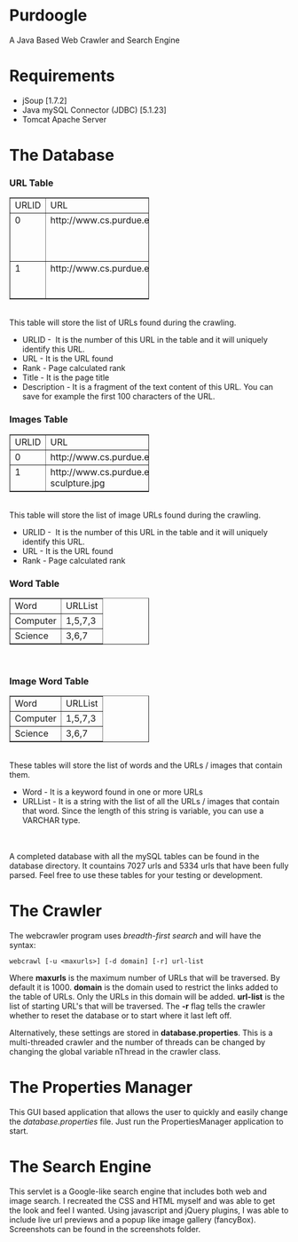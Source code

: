 Purdoogle
=========

A Java Based Web Crawler and Search Engine

Requirements
============

- jSoup [1.7.2]
- Java mySQL Connector (JDBC) [5.1.23]
- Tomcat Apache Server

The Database
============

<h3>URL Table</h3>
<table style="text-align: left; width: 50%;" border="1" cellpadding="2"
 cellspacing="2">
  <tbody>
    <tr>
      <td style="vertical-align: top;">URLID<br>
      </td>
      <td style="vertical-align: top;">URL<br>
      </td>
      <td style="vertical-align: top;">Rank<br>
      </td>
      <td style="vertical-align: top;">Title<br>
      </td>
      <td style="vertical-align: top;">Description<br>
      </td>
    </tr>
    <tr>
      <td style="vertical-align: top;">0<br>
      </td>
      <td style="vertical-align: top;">http://www.cs.purdue.edu<br>
      </td>
      <td style="vertical-align: top;">4<br>
      </td>
      <td style="vertical-align: top;">Computer Science Department<br>
      </td>
      <td style="vertical-align: top;">Computer Science Department ....<br>
      </td>
    </tr>
    <tr>
      <td style="vertical-align: top;">1<br>
      </td>
      <td style="vertical-align: top;">http://www.cs.purdue.edu/homes/cs390lang/java<br>
      </td>
      <td style="vertical-align: top;">1<br>
      </td>
      <td style="vertical-align: top;">Advanced Java<br>
      </td>
      <td style="vertical-align: top;">CS390java: Advanced Java...<br>
      </td>
    </tr>
  </tbody>
</table>
<br>
This table will store the list of URLs found during the crawling.<br>
<ul>
  <li>URLID -&nbsp; It is the number of this URL in the table and it
will uniquely identify this URL.</li>
  <li>URL - It is the URL found</li>
  <li>Rank - Page calculated rank</li>
  <li>Title - It is the page title</li>
  <li>Description - It is a fragment of the text content of this URL.
You can save for example the first 100 characters of the URL.</li>
</ul>
<h3>Images Table</h3>
<table style="text-align: left; width: 50%;" border="1" cellpadding="2"
 cellspacing="2">
  <tbody>
    <tr>
      <td style="vertical-align: top;">URLID<br>
      </td>
      <td style="vertical-align: top;">URL<br>
      </td>
      <td style="vertical-align: top;">Rank<br>
      </td>
    </tr>
    <tr>
      <td style="vertical-align: top;">0<br>
      </td>
      <td style="vertical-align: top;">http://www.cs.purdue.edu/news/images/bxd.jpg<br>
      </td>
      <td style="vertical-align: top;">17<br>
      </td>
    </tr>
    <tr>
      <td style="vertical-align: top;">1<br>
      </td>
      <td style="vertical-align: top;">http://www.cs.purdue.edu/news/lawsons-sculpture.jpg<br>
      </td>
      <td style="vertical-align: top;">2<br>
      </td>
    </tr>
  </tbody>
</table>
<br>
This table will store the list of image URLs found during the crawling.<br>
<ul>
  <li>URLID -&nbsp; It is the number of this URL in the table and it
will uniquely identify this URL.</li>
  <li>URL - It is the URL found</li>
  <li>Rank - Page calculated rank</li>
</ul>
<h3>Word Table</h3>
<table style="text-align: left; width: 50%;" border="1" cellpadding="2"
 cellspacing="2">
  <tbody>
    <tr>
      <td style="vertical-align: top;">Word<br>
      </td>
      <td style="vertical-align: top;">URLList<br>
      </td>
    </tr>
    <tr>
      <td style="vertical-align: top;">Computer<br>
      </td>
      <td style="vertical-align: top;">1,5,7,3<br>
      </td>
    </tr>
    <tr>
      <td style="vertical-align: top;">Science<br>
      </td>
      <td style="vertical-align: top;">3,6,7<br>
      </td>
    </tr>
  </tbody>
</table>
<br>

<h3>Image Word Table</h3>
<table style="text-align: left; width: 50%;" border="1" cellpadding="2"
 cellspacing="2">
  <tbody>
    <tr>
      <td style="vertical-align: top;">Word<br>
      </td>
      <td style="vertical-align: top;">URLList<br>
      </td>
    </tr>
    <tr>
      <td style="vertical-align: top;">Computer<br>
      </td>
      <td style="vertical-align: top;">1,5,7,3<br>
      </td>
    </tr>
    <tr>
      <td style="vertical-align: top;">Science<br>
      </td>
      <td style="vertical-align: top;">3,6,7<br>
      </td>
    </tr>
  </tbody>
</table>
<br>
These tables will store the list of words and the URLs / images that contain them.<br>
<ul>
  <li>Word - It is a keyword found in one or more URLs</li>
  <li>URLList - It is a string with the list of all the URLs / images that
contain that word. Since the length of this string is variable, you can
use a VARCHAR type. </li>
</ul>
<br><br>
A completed database with all the mySQL tables can be found in the database directory. It countains 7027 urls and 5334 urls that have been fully parsed. Feel free to use these tables for your testing or development. 

The Crawler
===========

The webcrawler program uses <i>breadth-first search</i> and will have the syntax:
	
	webcrawl [-u <maxurls>] [-d domain] [-r] url-list

Where <b>maxurls</b>  is the maximum number of URLs that will be traversed. By default it is 1000. <b>domain</b> is the domain used to restrict the links added to the table of URLs. Only the URLs in this domain will be added. <b>url-list</b> is the list of starting URL's that will be traversed. The <b>-r</b> flag tells the crawler whether to reset the database or to start where it last left off. 

Alternatively, these settings are stored in <b>database.properties</b>. This is a multi-threaded crawler and the number of threads can be changed by changing the global variable nThread in the crawler class. 

The Properties Manager
======================

This GUI based application that allows the user to quickly and easily change the <i>database.properties</i> file. Just run the PropertiesManager application to start. 

The Search Engine
=================

This servlet is a Google-like search engine that includes both web and image search. I recreated the CSS and HTML myself and was able to get the look and feel I wanted. Using javascript and jQuery plugins, I was able to include live url previews and a popup like image gallery (fancyBox). Screenshots can be found in the screenshots folder. 
